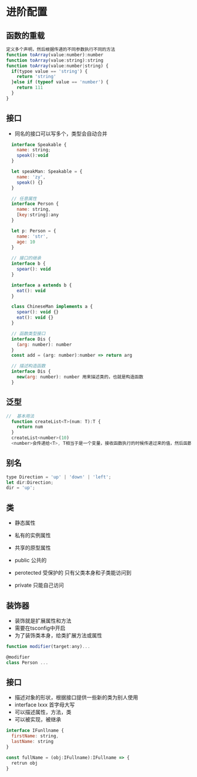  # 进阶配置

## 函数的重载

```js
定义多个声明，然后根据传递的不同参数执行不同的方法
function toArray(value:number):number
function toArray(value:string):string
function toArray(value:number|string) {
  if(typoe value == 'string') {
    return 'string'
  }else if (typeof value == 'number') {
    return 111
  }
}
```

## 接口

- 同名的接口可以写多个，类型会自动合并


```js
  interface Speakable {
    name: string;
    speak():void
  }

  let speakMan: Speakable = {
    name: 'zy',
    speak() {}
  }

  // 任意属性
  interface Person {
    name: string,
    [key:string]:any
  }

  let p: Person = {
    name: 'str',
    age: 10
  }
  
  // 接口的继承
  interface b {
    spear(): void
  }

  interface a extends b {
    eat(): void
  }

  class ChineseMan implements a {
    spear(): void {}
    eat(): void {}
  }

  // 函数类型接口
  interface Dis {
    (arg: number): number
  }
  const add = (arg: number):number => return arg

  // 描述构造函数
  interface Dis {
    new(arg: number): number 用来描述类的，也就是构造函数
  }
```

## 泛型

```js
//  基本用法
  function createList<T>(num: T):T {
    return num
  }
  createList<number>(10)
  <number>会传递给<T>, T相当于是一个变量，接收函数执行的时候传递过来的值，然后函数整体都可以使用这个T
```


## 别名

```js
type Direction = 'up' | 'down' | 'left';
let dir:Direction;
dir = 'up';
```

## 类

- 静态属性
- 私有的实例属性 
- 共享的原型属性  

- public 公共的
- perotected 受保护的 只有父类本身和子类能访问到
- private 只能自己访问

## 装饰器

- 装饰就是扩展属性和方法
- 需要在tsconfig中开启
- 为了装饰类本身，给类扩展方法或属性

```js
function modifier(target:any)...

@modifier
class Person ...
```

## 接口

- 描述对象的形状，根据接口提供一些新的类为别人使用
- interface Ixxx 首字母大写
- 可以描述属性，方法，类
- 可以被实现，被继承

```js
interface IFunllname {
  firstName: string,
  lastName: string
}

const fullName = (obj:IFullname):IFullname => {
  retrun obj
}

```